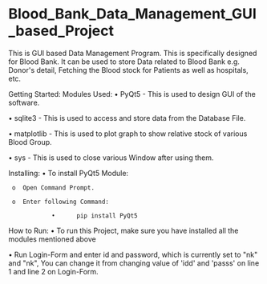 # Blood_Bank_Data_Management_GUI_based_Project
This is GUI based Data Management Program. This is specifically designed for Blood Bank. It can be used to store Data related to Blood Bank e.g. Donor's detail, Fetching the Blood stock for Patients as well as hospitals, etc.

Getting Started:
Modules Used:
•	PyQt5 - This is used to design GUI of the software.

•	sqlite3 - This is used to access and store data from the Database File.

•	matplotlib - This is used to plot graph to show relative stock of various Blood Group.

•	sys - This is used to close various Window after using them.

Installing:
•	To install PyQt5 Module:

     o	Open Command Prompt.
  
     o	Enter following Command:
  
                •	   pip install PyQt5

How to Run:
•	To run this Project, make sure you have installed all the modules mentioned above

•	Run Login-Form and enter id and password, which is currently set to "nk" and "nk", You can change it from changing value of 'idd' and 'passs' on line 1 and line 2 on Login-Form.
